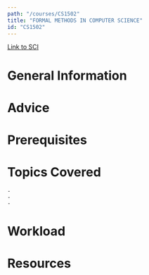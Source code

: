 ```yaml
---
path: "/courses/CS1502"
title: "FORMAL METHODS IN COMPUTER SCIENCE"
id: "CS1502"
---
```

[Link to SCI]("http://courses.sci.pitt.edu/courses/courses/view/CS-1502")

# General Information

# Advice


# Prerequisites
<!-- PREREQ_REPLACEMENT (Do not remove) -->

<!-- END PREREQ_REPLACEMENT (Do not remove) -->
# Topics Covered
	- 
	-
	-
# Workload

<!-- TESTIMONIALS
# Testimonials
This gets replaced with Gatsby, its
data comes from Google Sheets for easier
editing!
-->

# Resources
